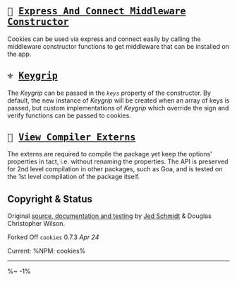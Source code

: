 <!-- ## TODO

- [ ] Add a new item to the todo list. -->

<!-- <table> -->
<!-- <tr><th> -->

<kbd>🚄 [Express And Connect Middleware Constructor](../../wiki/Express-And-Connect)</kbd>
---

Cookies can be used via express and connect easily by calling the middleware constructor functions to get middleware that can be installed on the app.

<kbd>⚜️ [Keygrip](../../wiki/Keygrip)</kbd>
---

The _Keygrip_ can be passed in the _`keys`_ property of the constructor. By default, the new instance of _Keygrip_ will be created when an array of keys is passed, but custom implementations of _Keygrip_ which override the sign and verify functions can be passed to cookies.

<kbd>🔗 [View Compiler Externs](../../wiki/Compiler-Externs)</kbd>
---

The externs are required to compile the package yet keep the options' properties in tact, i.e. without renaming the properties. The API is preserved for 2nd level compilation in other packages, such as Goa, and is tested on the 1st level compilation of the package itself.

<!-- </th></tr> -->
<!-- block-start -->
<!-- <tr><td> -->
<!-- <img src="/wiki/cookies.gif" alt="Cookies Attributes: domain, expires, httpOnly, maxAge, overwrite, path, sameSite, secure"> -->
<!-- </td></tr> -->
<!-- <tr><td><md2html>


<!-- </md2html></td></tr> -->
<!-- /block-end -->
</table>


## Copyright & Status

Original [source, documentation and testing](https://github.com/pillarjs/cookies) by [Jed Schmidt](http://jed.is/) & Douglas Christopher Wilson.

Forked Off `cookies` 0.7.3 _Apr 24_

Current:
%NPM: cookies%

---

<IdioFooter />

%~ -1%